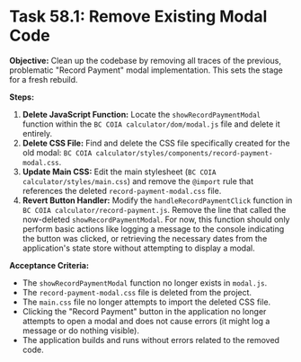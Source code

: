 # Task 58.1: Remove Existing Modal Code

**Objective:** Clean up the codebase by removing all traces of the previous, problematic "Record Payment" modal implementation. This sets the stage for a fresh rebuild.

**Steps:**

1.  **Delete JavaScript Function:** Locate the `showRecordPaymentModal` function within the `BC COIA calculator/dom/modal.js` file and delete it entirely.
2.  **Delete CSS File:** Find and delete the CSS file specifically created for the old modal: `BC COIA calculator/styles/components/record-payment-modal.css`.
3.  **Update Main CSS:** Edit the main stylesheet (`BC COIA calculator/styles/main.css`) and remove the `@import` rule that references the deleted `record-payment-modal.css` file.
4.  **Revert Button Handler:** Modify the `handleRecordPaymentClick` function in `BC COIA calculator/record-payment.js`. Remove the line that called the now-deleted `showRecordPaymentModal`. For now, this function should only perform basic actions like logging a message to the console indicating the button was clicked, or retrieving the necessary dates from the application's state store without attempting to display a modal.

**Acceptance Criteria:**

*   The `showRecordPaymentModal` function no longer exists in `modal.js`.
*   The `record-payment-modal.css` file is deleted from the project.
*   The `main.css` file no longer attempts to import the deleted CSS file.
*   Clicking the "Record Payment" button in the application no longer attempts to open a modal and does not cause errors (it might log a message or do nothing visible).
*   The application builds and runs without errors related to the removed code.